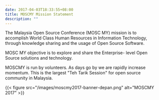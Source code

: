 ```yaml
---
date: 2017-04-03T18:33:55+08:00
title: MOSCMY Mission Statement
description: ""
---
```


The Malaysia Open Source Conference (MOSC MY) mission is to accomplish World Class Human Resources in Information Technology, through knowledge sharing and the usage of Open Source Software. 

MOSC MY objective is to explore and share the Enterprise- level Open Source solutions and technology.


MOSCMY is run by volunteers. As days go by we are rapidly increase momentum. This is the largest "Teh Tarik Session" for open source community in Malaysia.

{{< figure 
src="/images/moscmy2017-banner-depan.png"
alt="MOSCMY 2017" >}}
